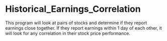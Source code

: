 # Historical_Earnings_Correlation
This program will look at pairs of stocks and determine if they report earnings close together. If they report earnings within 1 day of each other, it will look for any correlation in their stock price performance. 
